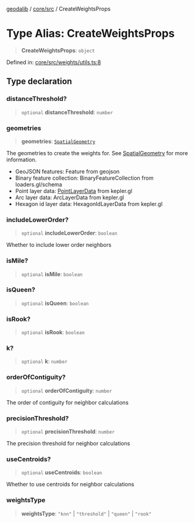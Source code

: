 [geodalib](../../../modules.md) / [core/src](../index.md) / CreateWeightsProps

# Type Alias: CreateWeightsProps

> **CreateWeightsProps**: `object`

Defined in: [core/src/weights/utils.ts:8](https://github.com/GeoDaCenter/geoda-lib/blob/9716a45cca9cf3b644d6187deeb842d47f2b7a3a/js/packages/core/src/weights/utils.ts#L8)

## Type declaration

### distanceThreshold?

> `optional` **distanceThreshold**: `number`

### geometries

> **geometries**: [`SpatialGeometry`](SpatialGeometry.md)

The geometries to create the weights for. See [SpatialGeometry](SpatialGeometry.md) for more information.
- GeoJSON features: Feature from geojson
- Binary feature collection: BinaryFeatureCollection from loaders.gl/schema
- Point layer data: [PointLayerData](PointLayerData.md) from kepler.gl
- Arc layer data: ArcLayerData from kepler.gl
- Hexagon id layer data: HexagonIdLayerData from kepler.gl

### includeLowerOrder?

> `optional` **includeLowerOrder**: `boolean`

Whether to include lower order neighbors

### isMile?

> `optional` **isMile**: `boolean`

### isQueen?

> `optional` **isQueen**: `boolean`

### isRook?

> `optional` **isRook**: `boolean`

### k?

> `optional` **k**: `number`

### orderOfContiguity?

> `optional` **orderOfContiguity**: `number`

The order of contiguity for neighbor calculations

### precisionThreshold?

> `optional` **precisionThreshold**: `number`

The precision threshold for neighbor calculations

### useCentroids?

> `optional` **useCentroids**: `boolean`

Whether to use centroids for neighbor calculations

### weightsType

> **weightsType**: `"knn"` \| `"threshold"` \| `"queen"` \| `"rook"`
